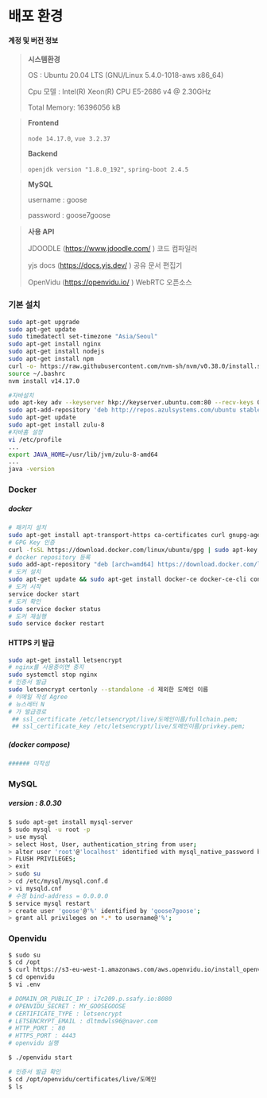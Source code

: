 # 배포 환경

#### 계정 및 버전 정보

> **시스템환경**
>
>OS : Ubuntu 20.04 LTS (GNU/Linux 5.4.0-1018-aws x86_64)
>
>Cpu 모델 :  Intel(R) Xeon(R) CPU E5-2686 v4 @ 2.30GHz
>
>Total Memory:  16396056 kB

> **Frontend**
>
> `node 14.17.0`, `vue 3.2.37`
>
> **Backend**
>
> `openjdk version "1.8.0_192"`,  `spring-boot 2.4.5`

> **MySQL**
>
> username : goose
>
> password : goose7goose

> **사용 API**
>
>JDOODLE (https://www.jdoodle.com/ ) 코드 컴파일러 
>
>yjs docs (https://docs.yjs.dev/ ) 공유 문서 편집기
>
>OpenVidu (https://openvidu.io/ ) WebRTC 오픈소스


### 기본 설치
```sh
sudo apt-get upgrade
sudo apt-get update
sudo timedatectl set-timezone "Asia/Seoul"
sudo apt-get install nginx
sudo apt-get install nodejs
sudo apt-get install npm
curl -o- https://raw.githubusercontent.com/nvm-sh/nvm/v0.38.0/install.sh | bash
source ~/.bashrc
nvm install v14.17.0

#자바설치
udo apt-key adv --keyserver hkp://keyserver.ubuntu.com:80 --recv-keys 0x219BD9C9
sudo apt-add-repository 'deb http://repos.azulsystems.com/ubuntu stable main'
sudo apt-get update
sudo apt-get install zulu-8
#자바홈 설정
vi /etc/profile
...
export JAVA_HOME=/usr/lib/jvm/zulu-8-amd64
...
java -version
```

### Docker

##### docker

```sh
# 패키지 설치
sudo apt-get install apt-transport-https ca-certificates curl gnupg-agent software-properties-common
# GPG Key 인증
curl -fsSL https://download.docker.com/linux/ubuntu/gpg | sudo apt-key add -
# docker repository 등록
sudo add-apt-repository "deb [arch=amd64] https://download.docker.com/linux/ubuntu $(lsb_release -cs) stable"
# 도커 설치
sudo apt-get update && sudo apt-get install docker-ce docker-ce-cli containerd.io
# 도커 시작
service docker start
# 도커 확인
sudo service docker status
# 도커 재실행
sudo service docker restart
```

#### HTTPS 키 발급
```sh
sudo apt-get install letsencrypt
# nginx를 사용중이면 중지
sudo systemctl stop nginx
# 인증서 발급
sudo letsencrypt certonly --standalone -d 제외한 도메인 이름
# 이메일 작성 Agree
# 뉴스레터 N
# 가 발급경로
 ## ssl_certificate /etc/letsencrypt/live/도메인이름/fullchain.pem; 
 ## ssl_certificate_key /etc/letsencrypt/live/도메인이름/privkey.pem; 
```

##### (docker compose)

```sh
###### 미작성
```


### MySQL

##### version : 8.0.30
```sh
$ sudo apt-get install mysql-server
$ sudo mysql -u root -p
> use mysql
> select Host, User, authentication_string from user;
> alter user 'root'@'localhost' identified with mysql_native_password by 'myy7goose';
> FLUSH PRIVILEGES;
> exit
> sudo su
> cd /etc/mysql/mysql.conf.d
> vi mysqld.cnf
# 수정 bind-address = 0.0.0.0
$ service mysql restart
> create user 'goose'@'%' identified by 'goose7goose';
> grant all privileges on *.* to username@'%';
```


### Openvidu

```sh
$ sudo su
$ cd /opt
$ curl https://s3-eu-west-1.amazonaws.com/aws.openvidu.io/install_openvidu_latest.sh | bash
$ cd openvidu
$ vi .env

# DOMAIN_OR_PUBLIC_IP : i7c209.p.ssafy.io:8080
# OPENVIDU_SECRET : MY_GOOSEGOOSE
# CERTIFICATE_TYPE : letsencrypt
# LETSENCRYPT_EMAIL : dltmdwls96@naver.com
# HTTP_PORT : 80
# HTTPS_PORT : 4443
# openvidu 실행

$ ./openvidu start

# 인증서 발급 확인
$ cd /opt/openvidu/certificates/live/도메인
$ ls

```



